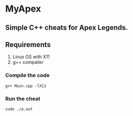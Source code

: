 # MyApex
Simple C++ cheats for Apex Legends.
---

## Requirements
1. Linux OS with X11
2. g++ compailer

### Compile the code

```
g++ Main.cpp -lX11
```

### Run the cheat

```
sudo ./a.out

